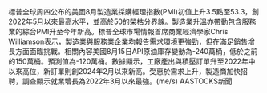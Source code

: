 標普全球周四公布的美國8月製造業採購經理指數(PMI)初值上升3.5點至53.3，創2022年5月以來最高水平，並高於50的榮枯分界線。製造業升溫亦帶動包含服務業的綜合PMI升至今年新高。標普全球市場情報首席商業經濟學家Chris Williamson表示，製造業與服務業企業均報告需求環境更強勁，但在滿足銷售增長方面面臨挑戰。相關內容美國8月15日API原油庫存變動為-240萬桶，低於之前的150萬桶。預測值為-120萬桶。數據顯示，工廠產出與積壓訂單升至2022年中以來高位，新訂單則創2024年2月以來新高。受惠於需求上升，製造商加快招聘，調查顯示就業增長為2022年3月以來最強。(me/s) AASTOCKS新聞